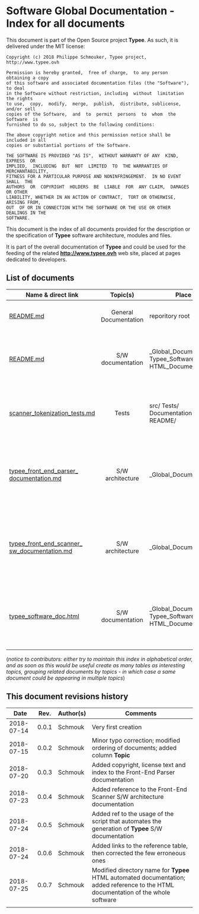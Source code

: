 # Software Global Documentation - Index for all documents

This document is part of the Open Source project __Typee__. As such, it is
delivered under the MIT license:
```
Copyright (c) 2018 Philippe Schmouker, Typee project, http://www.typee.ovh

Permission is hereby granted,  free of charge,  to any person obtaining a copy
of this software and associated documentation files (the "Software"),  to deal
in the Software without restriction, including  without  limitation the rights
to use,  copy,  modify,  merge,  publish,  distribute, sublicense, and/or sell
copies of the Software,  and  to  permit  persons  to  whom  the  Software  is
furnished to do so, subject to the following conditions:

The above copyright notice and this permission notice shall be included in all
copies or substantial portions of the Software.

THE SOFTWARE IS PROVIDED "AS IS",  WITHOUT WARRANTY OF ANY  KIND,  EXPRESS  OR
IMPLIED,  INCLUDING  BUT  NOT  LIMITED  TO  THE WARRANTIES OF MERCHANTABILITY,
FITNESS FOR A PARTICULAR PURPOSE AND NONINFRINGEMENT.  IN NO EVENT  SHALL  THE
AUTHORS  OR  COPYRIGHT  HOLDERS  BE  LIABLE  FOR  ANY CLAIM,  DAMAGES OR OTHER
LIABILITY, WHETHER IN AN ACTION OF CONTRACT,  TORT OR OTHERWISE, ARISING FROM,
OUT  OF OR IN CONNECTION WITH THE SOFTWARE OR THE USE OR OTHER DEALINGS IN THE
SOFTWARE.
```

This document is the index of all documents provided for the description or 
the specification of __Typee__ software architecture, modules and files.

It is part of the overall documentation of __Typee__ and could be used for
the feeding of the related __http://www.typee.ovh__ web site, placed at pages
dedicated to developers.


## List of documents

| Name & direct link  | Topic(s)  | Place  | Comments  |
|---|:---:|---|---|
| [README.md](../README.md) | General Documentation | reporitory root  | General description of __Typee__ project and language |
| [README.md](Typee_Software_HTML_Documentation/README.md) | S/W documentation | \_Global\_Documentation/ Typee_Software\_ HTML_Documentation / | Usage of automated script to generate the whole __Typee__ S/W documentation |
| [scanner_tokenization_tests.md](../src/Tests/Documentation-README/scanner_tokenization_tests.md) | Tests  | src/ Tests/ Documentation-README/  | Explanations on how to test the Front-End Scanner and how to modify related tests files  |
| [typee_front_end_parser_ documentation.md](typee_front_end_parser_documentation.md) | S/W architecture | \_Global\_Documentation/ | Complete description of the role and the architecture of the Front-End __Parser__ of __Typee__ translator |
| [typee_front_end_scanner_ sw_documentation.md](typee_front_end_scanner_sw_documentation.md) | S/W architecture | \_Global\_Documentation/ | Complete description of the software architecture and data structures of the Front-End __Scanner__ of __Typee__ translator |
| [typee_software_doc.html](Typee_Software_HTML_Dcumentation/typee_software_doc.html) | S/W documentation | \_Global\_Documentation/ Typee_Software\_ HTML_Documentation | HTML documentation of __all__ packages, modules and classes of the whole __Typee__ software |
|  |  |  |  |


(_notice to contributors: either try to maintain this index in alphabetical
order, and as soon as this would be useful create as many tables as 
interesting topics, grouping related documents by topics - in which case a 
same document could be appearing in multiple topics_)



## This document revisions history

| Date  | Rev.  | Author(s)  | Comments  |
|---|---|---|---|
| 2018-07-14 | 0.0.1 | Schmouk | Very first creation |
| 2018-07-15 | 0.0.2 | Schmouk | Minor typo correction; modified ordering of documents; added column __Topic__ |
| 2018-07-20 | 0.0.3 | Schmouk | Added copyright, license text and index to the Front-End Parser documentation |
| 2018-07-23 | 0.0.4 | Schmouk | Added reference to the Front-End Scanner S/W architecture documentation |
| 2018-07-24 | 0.0.5 | Schmouk | Added ref to the usage of the script that automates the generation of __Typee__ S/W documentation |
| 2018-07-24 | 0.0.6 | Schmouk | Added links to the reference table, then corrected the few erroneous ones |
| 2018-07-25 | 0.0.7 | Schmouk | Modified directory name for __Typee__ HTML automated documentation; added reference to the HTML documentation of the whole software |
|  |  |  |  |
